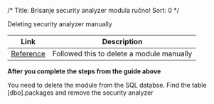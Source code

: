/*
Title: Brisanje security analyzer modula ručno!
Sort: 0
*/

 Deleting security analyzer manually

| Link  | Description  |                       
| -------  | ---------------- |
|[Reference](http://www.willstrohl.com/Blog/PostId/419/How-to-Manually-Delete-A-DotNetNuke-Module "Visit the tutorial!")  |  Followed this to delete a module manually|

**After you complete the steps from the guide above**

You need to delete the module from the SQL databse.
Find the table [dbo].packages and remove the security analyzer


